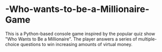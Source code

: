# -Who-wants-to-be-a-Millionaire-Game
This is a Python-based console game inspired by the popular quiz show "Who Wants to Be a Millionaire". The player answers a series of multiple-choice questions to win increasing amounts of virtual money.
